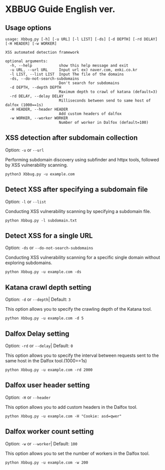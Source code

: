 # XBBUG Guide English ver.

## Usage options

```
usage: Xbbug.py [-h] [-u URL] [-l LIST] [-ds] [-d DEPTH] [-rd DELAY] [-H HEADER] [-w WORKER]

XSS automated detection framework

optional arguments:
  -h, --help            show this help message and exit
  -u URL, --url URL     Input url ex) naver.com, enki.co.kr
  -l LIST, --list LIST  Input The file of the domains
  -ds, --do-not-search-subdomains
                        Don't search for subdomains
  -d DEPTH, --depth DEPTH
                        Maximum depth to crawl of katana (default=3)
  -rd DELAY, --delay DELAY
                        Milliseconds between send to same host of dalfox (1000==1s)
  -H HEADER, --header HEADER
                        Add custom headers of dalfox
  -w WORKER, --worker WORKER
                        Number of worker in Dalfox (default=100)
```

## XSS detection after subdomain collection

Option: `-u` or `--url`

Performing subdomain discovery using subfinder and httpx tools, followed by XSS vulnerability scanning.

`python3 Xbbug.py -u example.com`

## Detect XSS after specifying a subdomain file

Option: `-l` or `--list`

Conducting XSS vulnerability scanning by specifying a subdomain file.

`python Xbbug.py -l subdomain.txt`

## Detect XSS for a single URL

Option: `-ds` or `--do-not-search-subdomains`

Conducting XSS vulnerability scanning for a specific single domain without exploring subdomains.

`python Xbbug.py -u example.com -ds`

## Katana crawl depth setting

Option: `-d` or `--depth`| Default: `3`

This option allows you to specify the crawling depth of the Katana tool.

`python Xbbug.py -u example.com -d 5`

## Dalfox Delay setting

Option: `-rd` or `--delay`| Default: `0`

This option allows you to specify the interval between requests sent to the same host in the Dalfox tool.(1000==1s)

`python Xbbug.py -u example.com -rd 2000`

## Dalfox user header setting

Option: `-H` or `--header`

This option allows you to add custom headers in the Dalfox tool.

`python Xbbug.py -u example.com -H "Cookie: asd=qwer"`

## Dalfox worker count setting

Option: `-w` or `--worker`| Default: `100`

This option allows you to set the number of workers in the Dalfox tool.

`python Xbbug.py -u example.com -w 200`
